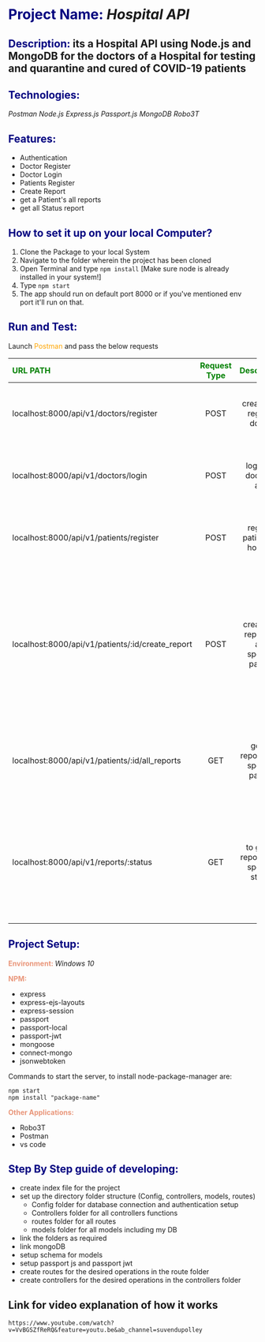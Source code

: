 
# <span style="color:navy">Project Name:</span> *Hospital API*

## <span style="color:navy">Description:</span> its a Hospital API using Node.js and MongoDB for the doctors of a Hospital for testing and quarantine and cured of COVID-19 patients

  

## <span style="color:navy">Technologies:</span>

*Postman
Node.js
Express.js
Passport.js 
MongoDB
Robo3T*

## <span style="color:navy">Features:</span>

- Authentication
- Doctor Register
- Doctor Login
- Patients Register
- Create Report 
- get a Patient's all reports
- get all Status report

## <span style="color:navy">How to set it up on your local Computer?</span>
1) Clone the Package to your local System
2) Navigate to the folder wherein the project has been cloned
3) Open Terminal and type `npm install` [Make sure node is already installed in your system!]
4) Type `npm start`
5) The app should run on default port 8000 or if you've mentioned env port it'll run on that.

## <span style="color:navy">Run and Test:</span>
Launch <span style="color:orange">Postman</span> and pass the below requests

|<span style="color:green">URL PATH</span>          |<span style="color:green">Request Type</span>|<span style="color:green">Description</span>| <span style="color:green">Field-Input Required</span> |
| :---                                             |    :----:                                  |        :---:                              |          ---:                              |
| localhost:8000/api/v1/doctors/register           |POST                                        |create and register doctor                | Body: name, username, password, confirm_password and select x-www-form-urlencoded|
| localhost:8000/api/v1/doctors/login              |POST                                        |login the doctor in app                   |Body: username, password and select x-www-form-urlencoded. you will get your json webtoken|
| localhost:8000/api/v1/patients/register          |POST                                        |register patients in hospital             | Body: phoneNumber, name.    Headers: Authorization- Bearer yourJsonWebToken|
| localhost:8000/api/v1/patients/:id/create_report |POST                                        |create the report for any specific patient|Body: status-(Negative, Travelled-Quarantine, Symptoms-Quarantine, Positive-Admit, Cured).  Headers: Authorization- Bearer yourJsonWebToken.. Params: Path Variables=> id-phoneNumber of the patients|
| localhost:8000/api/v1/patients/:id/all_reports   |GET                                         |get all reports of a specific patient     |Headers: Authorization- Bearer yourJsonWebToken.. Params: Path Variables=> id-phoneNumber of the patients|
| localhost:8000/api/v1/reports/:status            |GET                                         |to get all reports of a specific status   |Headers: Authorization- Bearer yourJsonWebToken.. Params: Path Variables=> status-Negative, Travelled-Quarantine, Symptoms-Quarantine, Positive-Admit, Cured|

  
## <span style="color:navy">Project Setup:</span>

 

**<span style="color:darksalmon">Environment: </span>**  *Windows 10*
	
**<span style="color:darksalmon">NPM: </span>**
			

 - express
 - express-ejs-layouts
 - express-session
 - passport
 - passport-local
 - passport-jwt
 - mongoose
 - connect-mongo
 - jsonwebtoken
 
 
  Commands to start the server, to install node-package-manager are:
```
npm start
npm install "package-name"

```

**<span style="color:darksalmon">Other Applications: </span>**

 - Robo3T
 - Postman
 - vs code

## <span style="color:navy">Step By Step guide of developing:</span>

 - create index file for the project
 - set up the directory folder structure (Config, controllers, models, routes)
   -   Config folder for database connection and authentication setup
   - Controllers folder for all controllers functions
   - routes folder for all routes
   - models folder for all models including my DB
- link the folders as required
- link mongoDB
- setup schema for models
- setup passport js and passport jwt
- create routes for the desired operations in the route folder
- create controllers for the desired operations in the controllers folder


## Link for video explanation of how it works
`https://www.youtube.com/watch?v=VvBGSZfReRQ&feature=youtu.be&ab_channel=suvendupolley`

